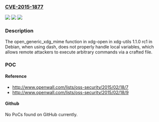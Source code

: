 ### [CVE-2015-1877](https://cve.mitre.org/cgi-bin/cvename.cgi?name=CVE-2015-1877)
![](https://img.shields.io/static/v1?label=Product&message=n%2Fa&color=blue)
![](https://img.shields.io/static/v1?label=Version&message=n%2Fa&color=blue)
![](https://img.shields.io/static/v1?label=Vulnerability&message=Other&color=brighgreen)

### Description

The open_generic_xdg_mime function in xdg-open in xdg-utils 1.1.0 rc1 in Debian, when using dash, does not properly handle local variables, which allows remote attackers to execute arbitrary commands via a crafted file.

### POC

#### Reference
- http://www.openwall.com/lists/oss-security/2015/02/18/7
- http://www.openwall.com/lists/oss-security/2015/02/18/9

#### Github
No PoCs found on GitHub currently.

